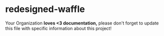 # redesigned-waffle
Your Organization **loves <3 documentation,** please don't forget to update this file with specific information about this project!
